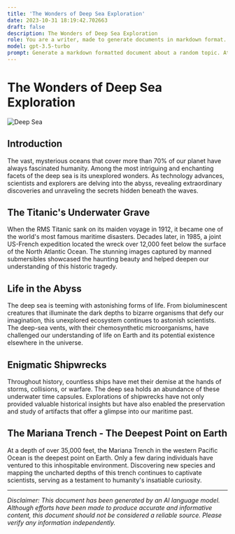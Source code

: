 ```yaml
---
title: 'The Wonders of Deep Sea Exploration'
date: 2023-10-31 18:19:42.702663
draft: false
description: The Wonders of Deep Sea Exploration
role: You are a writer, made to generate documents in markdown format. It is very important that all of the documents you generate are in valid markdown format.
model: gpt-3.5-turbo
prompt: Generate a markdown formatted document about a random topic. At the bottom, include a disclaimer explaining that the document was generated by you. The first line of the document should be the title. Make sure that the entire document is in proper markdown format, using a mix of various tags to make the document visually appealing.
---
```


# The Wonders of Deep Sea Exploration

![Deep Sea](https://example.com/deepsea.jpg)

## Introduction

The vast, mysterious oceans that cover more than 70% of our planet have always fascinated humanity. Among the most intriguing and enchanting facets of the deep sea is its unexplored wonders. As technology advances, scientists and explorers are delving into the abyss, revealing extraordinary discoveries and unraveling the secrets hidden beneath the waves.

## The Titanic's Underwater Grave

When the RMS Titanic sank on its maiden voyage in 1912, it became one of the world's most famous maritime disasters. Decades later, in 1985, a joint US-French expedition located the wreck over 12,000 feet below the surface of the North Atlantic Ocean. The stunning images captured by manned submersibles showcased the haunting beauty and helped deepen our understanding of this historic tragedy.

## Life in the Abyss

The deep sea is teeming with astonishing forms of life. From bioluminescent creatures that illuminate the dark depths to bizarre organisms that defy our imagination, this unexplored ecosystem continues to astonish scientists. The deep-sea vents, with their chemosynthetic microorganisms, have challenged our understanding of life on Earth and its potential existence elsewhere in the universe.

## Enigmatic Shipwrecks

Throughout history, countless ships have met their demise at the hands of storms, collisions, or warfare. The deep sea holds an abundance of these underwater time capsules. Explorations of shipwrecks have not only provided valuable historical insights but have also enabled the preservation and study of artifacts that offer a glimpse into our maritime past.

## The Mariana Trench - The Deepest Point on Earth

At a depth of over 35,000 feet, the Mariana Trench in the western Pacific Ocean is the deepest point on Earth. Only a few daring individuals have ventured to this inhospitable environment. Discovering new species and mapping the uncharted depths of this trench continues to captivate scientists, serving as a testament to humanity's insatiable curiosity.

---

*Disclaimer: This document has been generated by an AI language model. Although efforts have been made to produce accurate and informative content, this document should not be considered a reliable source. Please verify any information independently.*